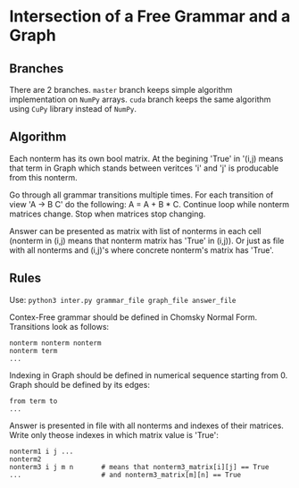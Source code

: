 # Intersection of a Free Grammar and a Graph

## Branches
There are 2 branches. `master` branch keeps simple algorithm implementation on `NumPy` arrays. `cuda` branch keeps the same algorithm using `CuPy` library instead of `NumPy`.

## Algorithm
Each nonterm has its own bool matrix. At the begining 'True' in '(i,j) means that term in Graph which stands between veritces 'i' and 'j' is producable from this nonterm.

Go through all grammar transitions multiple times. For each transition of view 'A -> B C' do the following: A = A + B * C. Continue loop while nonterm matrices change. Stop when matrices stop changing.

Answer can be presented as matrix with list of nonterms in each cell (nonterm in (i,j) means that nonterm matrix has 'True' in (i,j)). Or just as file with all nonterms and (i,j)'s where concrete nonterm's matrix has 'True'.

## Rules
Use: `python3 inter.py grammar_file graph_file answer_file`

Contex-Free grammar should be defined in Chomsky Normal Form. Transitions look as follows:

    nonterm nonterm nonterm
    nonterm term
    ...

Indexing in Graph should be defined in numerical sequence starting from 0. Graph should be defined by its edges:

    from term to
    ...

Answer is presented in file with all nonterms and indexes of their matrices. Write only theose indexes in which matrix value is 'True':

    nonterm1 i j ...
    nonterm2
    nonterm3 i j m n       # means that nonterm3_matrix[i][j] == True
    ...                    # and nonterm3_matrix[m][n] == True
